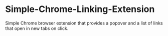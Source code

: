 Simple-Chrome-Linking-Extension
===============================

Simple Chrome browser extension that provides a popover and a list of links that open in new tabs on click.
